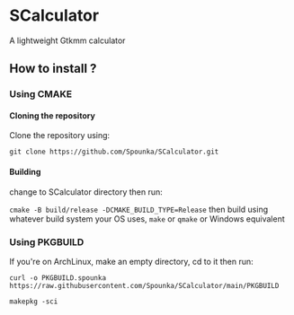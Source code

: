 # SCalculator
A lightweight Gtkmm calculator

## How to install ?

### Using CMAKE

#### Cloning the repository
Clone the repository using:

`git clone https://github.com/Spounka/SCalculator.git`

#### Building
change to SCalculator directory then run:

`cmake -B build/release -DCMAKE_BUILD_TYPE=Release`
then build using whatever build system your OS uses, `make` or `qmake` or Windows equivalent

### Using PKGBUILD
If you're on ArchLinux, make an empty directory, cd to it then run:

`curl -o PKGBUILD.spounka https://raw.githubusercontent.com/Spounka/SCalculator/main/PKGBUILD`

`makepkg -sci`
